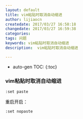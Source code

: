 ```yaml
---
layout: default
title: vim粘贴时取消自动缩进
author: lijiaocn
createdate: 2017/03/27 16:58:18
changedate: 2017/03/27 16:59:38
categories:
tags: 问题
keywords: vim粘贴时取消自动缩进
description:  vim粘贴时取消自动缩进

---
```


* auto-gen TOC:
{:toc}

### vim粘贴时取消自动缩进

	:set paste

重启开启：

	:set nopaste
